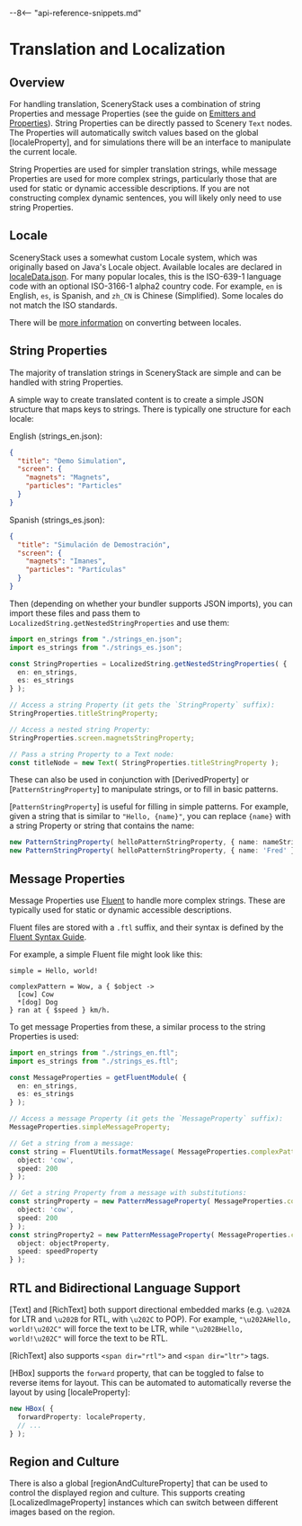 --8<-- "api-reference-snippets.md"

<link rel="stylesheet" href="/css/examples.css">

# Translation and Localization

## Overview

For handling translation, SceneryStack uses a combination of string Properties and message Properties (see the guide on
[Emitters and Properties](./emitters-and-properties.md)). String Properties can be directly passed to Scenery `Text`
nodes. The Properties will automatically switch values based on the
global [localeProperty], and for simulations there will
be an interface to manipulate the current locale.

String Properties are used for simpler translation strings, while message Properties are used for more complex strings,
particularly those that are used for static or dynamic accessible descriptions. If you are not constructing complex
dynamic sentences, you will likely only need to use string Properties.

## Locale

SceneryStack uses a somewhat custom Locale system, which was originally based on Java's Locale object. Available locales
are declared in [localeData.json](https://github.com/phetsims/babel/blob/main/localeData.json). For many popular locales,
this is the ISO-639-1 language code with an optional ISO-3166-1 alpha2 country code. For example, `en` is English,
`es`, is Spanish, and `zh_CN` is Chinese (Simplified). Some locales do not match the ISO standards.

There will be [more information](https://github.com/phetsims/chipper/issues/1332#issuecomment-2613663079) on converting 
between locales.

## String Properties

The majority of translation strings in SceneryStack are simple and can be handled with string Properties.

A simple way to create translated content is to create a simple JSON structure that maps keys to strings. There is
typically one structure for each locale:

English (strings_en.json):
```json
{
  "title": "Demo Simulation",
  "screen": {
    "magnets": "Magnets",
    "particles": "Particles"
  }
}
```

Spanish (strings_es.json):
```json
{
  "title": "Simulación de Demostración",
  "screen": {
    "magnets": "Imanes",
    "particles": "Partículas"
  }
}
```

Then (depending on whether your bundler supports JSON imports), you can import these files and pass them to
`LocalizedString.getNestedStringProperties` and use them:

```ts
import en_strings from "./strings_en.json";
import es_strings from "./strings_es.json";

const StringProperties = LocalizedString.getNestedStringProperties( {
  en: en_strings,
  es: es_strings
} );

// Access a string Property (it gets the `StringProperty` suffix):
StringProperties.titleStringProperty;

// Access a nested string Property:
StringProperties.screen.magnetsStringProperty;

// Pass a string Property to a Text node:
const titleNode = new Text( StringProperties.titleStringProperty );
```

These can also be used in conjunction with [DerivedProperty]
or [`PatternStringProperty`] to manipulate strings, or to
fill in basic patterns.

[`PatternStringProperty`] is useful for filling in
simple patterns. For example, given a string that is similar to `"Hello, {name}"`, you can replace `{name}` with a
string Property or string that contains the name:

```ts
new PatternStringProperty( helloPatternStringProperty, { name: nameStringProperty } );
new PatternStringProperty( helloPatternStringProperty, { name: 'Fred' } );
```

## Message Properties

Message Properties use [Fluent](https://projectfluent.org/) to handle more complex strings. These are typically used for
static or dynamic accessible descriptions.

Fluent files are stored with a `.ftl` suffix, and their syntax is defined by the [Fluent Syntax Guide](https://projectfluent.org/fluent/guide/).

For example, a simple Fluent file might look like this:

```ftl
simple = Hello, world!

complexPattern = Wow, a { $object ->
  [cow] Cow
  *[dog] Dog
} ran at { $speed } km/h.
```

To get message Properties from these, a similar process to the string Properties is used:

```ts
import en_strings from "./strings_en.ftl";
import es_strings from "./strings_es.ftl";

const MessageProperties = getFluentModule( {
  en: en_strings,
  es: es_strings
} );

// Access a message Property (it gets the `MessageProperty` suffix):
MessageProperties.simpleMessageProperty;

// Get a string from a message:
const string = FluentUtils.formatMessage( MessageProperties.complexPatternMessageProperty, {
  object: 'cow',
  speed: 200
} );

// Get a string Property from a message with substitutions:
const stringProperty = new PatternMessageProperty( MessageProperties.complexPattern, {
  object: 'cow',
  speed: 200
} );
const stringProperty2 = new PatternMessageProperty( MessageProperties.complexPattern, {
  object: objectProperty,
  speed: speedProperty
} );
```

## RTL and Bidirectional Language Support

[Text] and [RichText] both support directional embedded marks (e.g. `\u202A` for LTR and `\u202B` for RTL, with `\u202C` to POP).
For example, `"\u202AHello, world!\u202C"` will force the text to be LTR, while `"\u202BHello, world!\u202C"` will force the text to be RTL.

[RichText] also supports `<span dir="rtl">` and `<span dir="ltr">` tags.

[HBox] supports the `forward` property, that can be toggled to false to reverse items for layout. This can be automated
to automatically reverse the layout by using [localeProperty]:

```ts
new HBox( {
  forwardProperty: localeProperty,
  // ...
} );
```

## Region and Culture

There is also a global [regionAndCultureProperty] that can be used to control the displayed region and culture.
This supports creating [LocalizedImageProperty] instances which can switch between different images based on the region.